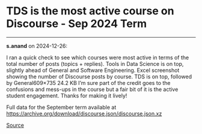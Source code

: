 # TDS is the most active course on Discourse - Sep 2024 Term


---

**s.anand** on 2024-12-26:

I ran a quick check to see which courses were most active in terms of the total number of posts (topics + replies). Tools in Data Science is on top, slightly ahead of General and Software Engineering.
Excel screenshot showing the number of Discourse posts by course. TDS is on top, followed by General609×735 24.2 KB
I’m sure part of the credit goes to the confusions and mess-ups in the course  but a fair bit of it is the active student engagement.
Thanks for making it lively! 

Full data for the September term available at https://archive.org/download/discourse.json/discourse.json.xz

[Source](https://discourse.onlinedegree.iitm.ac.in/t/tds-is-the-most-active-course-on-discourse-sep-2024-term/160564/1)